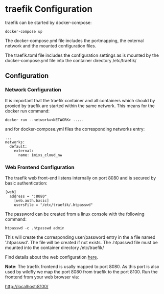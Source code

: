 # traefik Configuration

traefik can be started by docker-compose:

    docker-compose up

The docker-compose.yml file includes the portmapping, the external network and the mounted configuration files.


The traefik.toml file includes the configuration settings as is mounted by the docker-compose.yml file into the container directory /etc/traefik/

## Configuration

### Network Configuration

It is important that the traefik container and all containers which should by proxied by traefik are started within the same network. This means for the docker run command:

	docker run --network=<NETWORK> .....

and for docker-compose.yml files the corresponding networks entry:

	...
	networks:
	  default:
	    external:
	      name: imixs_cloud_nw


### Web Frontend Configuration

The traefik web front-end listens internally on port 8080 and is secured by basic authentication:


	[web]
	  address = ":8080"
		[web.auth.basic]
		usersFile = "/etc/traefik/.htpasswd" 

	  
The password can be created from a linux console with the following command:

	htpasswd -c .htpasswd admin

This will create the corresponding user/password entry in the a file named '.htpasswd'. The file will be created if not exists.
The .htpasswd file must be mounted into the container directory /etc/traefik/

Find details about the web configuration [here](http://docs.traefik.io/configuration/backends/web/).

**Note:** The traefik frontend is usally mapped to port 8080. As this port is also used by wildfly we map the port 8080 from traefik to the port 8100. 
Run the frontend from your web browser via:

[http://localhost:8100/](http://localhost:8100/)





